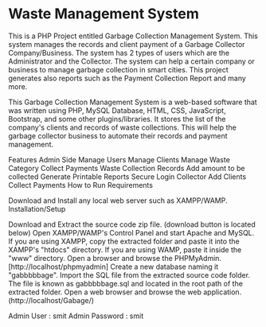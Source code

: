 # Waste Management System
This is a PHP Project entitled Garbage Collection Management System. This system manages the records and client payment of a Garbage Collector Company/Business. The system has 2 types of users which are the Administrator and the Collector. The system can help a certain company or business to manage garbage collection in smart cities. This project generates also reports such as the Payment Collection Report and many more.

This Garbage Collection Management System is a web-based software that was written using PHP, MySQL Database, HTML, CSS, JavaScript, Bootstrap, and some other plugins/libraries. It stores the list of the company's clients and records of waste collections. This will help the garbage collector business to automate their records and payment management.

Features
Admin Side
Manage Users
Manage Clients
Manage Waste Category
Collect Payments
Waste Collection Records
Add amount to be collected
Generate Printable Reports
Secure Login
Collector
Add Clients
Collect Payments
How to Run
Requirements

Download and Install any local web server such as XAMPP/WAMP.
Installation/Setup

Download and Extract the source code zip file. (download button is located below)
Open XAMPP/WAMP's Control Panel and start Apache and MySQL.
If you are using XAMPP, copy the extracted folder and paste it into the XAMPP's "htdocs" directory. If you are using WAMP, paste it inside the "www" directory.
Open a browser and browse the PHPMyAdmin. [http://localhost/phpmyadmin]
Create a new database naming it "gabbbbbage".
Import the SQL file from the extracted source code folder. The file is known as gabbbbbage.sql and located in the root path of the extracted folder.
Open a web browser and browse the web application. (http://localhost/Gabage/)

Admin User : smit
Admin Password : smit
